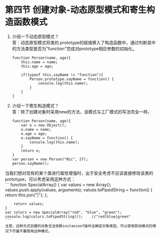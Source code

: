 # 第四节 创建对象-动态原型模式和寄生构造函数模式
1. 介绍一下动态原型模式？  
  答：动态原型模式将类的.prototype的赋值移入了构造函数中，通过判断其中的方法类型是否为"function"完成对prototype相应参数的初始化。  
    ```
    function Person(name, age){
        this.name = name;
        this.age = age;
        
        if(typeof this.sayName != "function"){
            Person.prototype.sayName = function() {
                console.log(this.name);
            }
        }
    }
    ```  
2. 介绍一下寄生构造模式？  
  答：除了创建对象时采用new的方法，该模式与工厂模式的写法完全一样。  
    ```
    function Person(name, age){
        var o = new Object();
        o.name = name;
        o.age = age;
        o.sayName = function() {
            console.log(this.name);
        }
        return o;
    }
    var person = new Person("Nic", 27);
    person.sayName();
    ```  
  当我们想对现有的某个类进行属性增强时，出于安全考虑不应该直接修改该类的prototype，可以考虑采用这种方式：  
    ```
    function SpecialArray() {
        var values = new Array();
        values.push.apply(values, arguments);
        values.toPipedString = function() {
            return this.join("|");
        };
        
        return values;
    }
    var colors = new SpecialArray("red", "blue", "green");
    console.log(colors.toPipedString());    //"red|blue|green"
    ```  
    注意，这种方式创建的对象无法依赖instanceof操作法确定对象类型。可以使用其他模式的情况下尽量不要使用这种模式。  